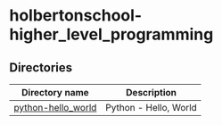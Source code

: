 # holbertonschool-higher_level_programming

## Directories

| Directory name                              | Description           |
| ------------------------------------------- | --------------------- |
| [python-hello_world](./python-hello_world/) | Python - Hello, World |
